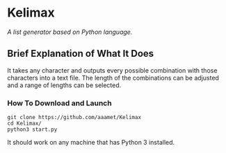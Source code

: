 # Kelimax
*A list generator based on Python language.*
## Brief Explanation of What It Does
It takes any character and outputs every possible combination with those characters into a text file. The length of the combinations can be adjusted and a range of lengths can be selected.
### How To Download and Launch
```
git clone https://github.com/aaamet/Kelimax
cd Kelimax/
python3 start.py
```
It should work on any machine that has Python 3 installed.
